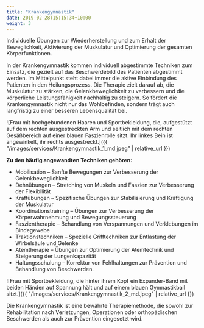 ```yaml
---
title: "Krankengymnastik"
date: 2019-02-28T15:15:34+10:00
weight: 3
---
```


Individuelle Übungen zur Wiederherstellung und zum Erhalt der Beweglichkeit, Aktivierung der Muskulatur und Optimierung der gesamten Körperfunktionen.

In der Krankengymnastik kommen individuell abgestimmte Techniken zum Einsatz, die gezielt auf das Beschwerdebild des Patienten abgestimmt werden. Im Mittelpunkt steht dabei immer die aktive Einbindung des Patienten in den Heilungsprozess. Die Therapie zielt darauf ab, die Muskulatur zu stärken, die Gelenkbeweglichkeit zu verbessern und die körperliche Leistungsfähigkeit nachhaltig zu steigern. So fördert die Krankengymnastik nicht nur das Wohlbefinden, sondern trägt auch langfristig zu einer besseren Lebensqualität bei.

![Frau mit hochgebundenen Haaren und Sportbekleidung, die, aufgestützt auf dem rechten ausgestreckten Arm und seitlich mit dem rechten Gesäßbereich auf einer blauen Faszienrolle sitzt. Ihr linkes Bein ist angewinkelt, ihr rechts ausgestreckt.]({{ "/images/services/Krankengymnastik_1_md.jpeg" | relative_url }})

**Zu den häufig angewandten Techniken gehören:**
* Mobilisation – Sanfte Bewegungen zur Verbesserung der Gelenkbeweglichkeit
* Dehnübungen – Stretching von Muskeln und Faszien zur Verbesserung der Flexibilität
* Kraftübungen – Spezifische Übungen zur Stabilisierung und Kräftigung der Muskulatur
* Koordinationstraining – Übungen zur Verbesserung der Körperwahrnehmung und Bewegungssteuerung
* Faszientherapie – Behandlung von Verspannungen und Verklebungen im Bindegewebe
* Traktionstechniken – Spezielle Grifftechniken zur Entlastung der Wirbelsäule und Gelenke
* Atemtherapie – Übungen zur Optimierung der Atemtechnik und Steigerung der Lungenkapazität
* Haltungsschulung – Korrektur von Fehlhaltungen zur Prävention und Behandlung von Beschwerden.

![Frau mit Sportbekleidung, die hinter ihrem Kopf ein Expander-Band mit beiden Händen auf Spannung hält und auf einem blauen Gymnastikball sitzt.]({{ "/images/services/Krankengymnastik_2_md.jpeg" | relative_url }})

Die Krankengymnastik ist eine bewährte Therapiemethode, die sowohl zur Rehabilitation nach Verletzungen, Operationen oder orthopädischen Beschwerden als auch zur Prävention eingesetzt wird.
